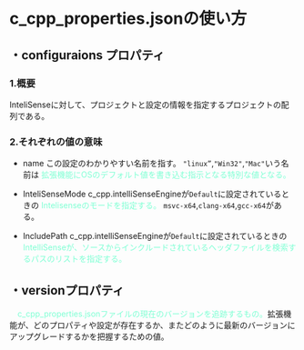 # c_cpp_properties.jsonの使い方

## ・configuraions プロパティ

### 1.概要
InteliSenseに対して、プロジェクトと設定の情報を指定するプロジェクトの配列である。

### 2.それぞれの値の意味

  - name
  この設定のわかりやすい名前を指す。
`"linux”`,`"Win32"`,`"Mac"`いう名前は <font color = "Aquamarine"> 拡張機能にOSのデフォルト値を書き込む指示となる特別な値となる。
 </font>

 - InteliSenseMode
  c_cpp.intelliSenseEngineが`Default`に設定されているときの <font color = "Aquamarine"> Intelisenseのモードを指定する。</font>
  `msvc-x64`,`clang-x64`,`gcc-x64`がある。
  
  
  - IncludePath
 c_cpp.intelliSenseEngineが`Default`に設定されているときの <font color = "Aquamarine"> IntelliSenseが、ソースからインクルードされているヘッダファイルを検索するパスのリストを指定する。</font> 
 
## ・versionプロパティ
　<font color = "Aquamarine">c_cpp_properties.jsonファイルの現在のバージョンを追跡するもの。</font>拡張機能が、どのプロパティや設定が存在するか、またどのように最新のバージョンにアップグレードするかを把握するための値。